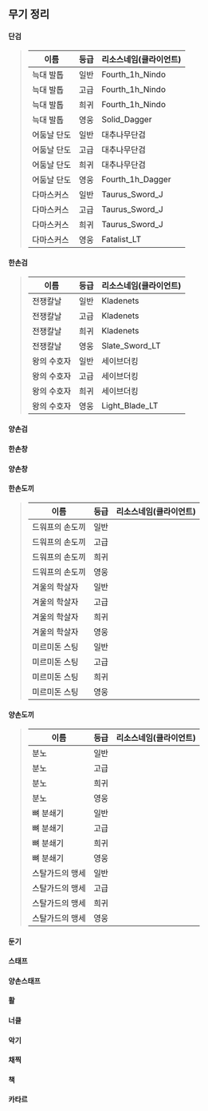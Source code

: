 ## 무기 정리

#### 단검
> | 이름 | 등급 | 리소스네임(클라이언트) |
> |---|---|---|
> | 늑대 발톱 | 일반 | Fourth_1h_Nindo |
> | 늑대 발톱 | 고급 | Fourth_1h_Nindo |
> | 늑대 발톱 | 희귀 | Fourth_1h_Nindo |
> | 늑대 발톱 | 영웅 | Solid_Dagger |
> | 어둠날 단도 | 일반 | 대추나무단검 |
> | 어둠날 단도 | 고급 | 대추나무단검 |
> | 어둠날 단도 | 희귀 | 대추나무단검 |
> | 어둠날 단도 | 영웅 | Fourth_1h_Dagger |
> | 다마스커스 | 일반 | Taurus_Sword_J |
> | 다마스커스 | 고급 | Taurus_Sword_J |
> | 다마스커스 | 희귀 | Taurus_Sword_J |
> | 다마스커스 | 영웅 | Fatalist_LT |
#### 한손검
> | 이름 | 등급 | 리소스네임(클라이언트) |
> |---|---|---|
> | 전쟁칼날 | 일반 | Kladenets |
> | 전쟁칼날 | 고급 | Kladenets |
> | 전쟁칼날 | 희귀 | Kladenets |
> | 전쟁칼날 | 영웅 | Slate_Sword_LT |
> | 왕의 수호자 | 일반 | 세이브더킹 |
> | 왕의 수호자 | 고급 | 세이브더킹 |
> | 왕의 수호자 | 희귀 | 세이브더킹 |
> | 왕의 수호자 | 영웅 | Light_Blade_LT |
#### 양손검
#### 한손창
#### 양손창
#### 한손도끼
> | 이름 | 등급 | 리소스네임(클라이언트) |
> |---|---|---|
> | 드워프의 손도끼 | 일반 |  |
> | 드워프의 손도끼 | 고급 |  |
> | 드워프의 손도끼 | 희귀 |  |
> | 드워프의 손도끼 | 영웅 |  |
> | 겨울의 학살자 | 일반 |  |
> | 겨울의 학살자 | 고급 |  |
> | 겨울의 학살자 | 희귀 |  |
> | 겨울의 학살자 | 영웅 |  |
> | 미르미돈 스팅 | 일반 |  |
> | 미르미돈 스팅 | 고급 |  |
> | 미르미돈 스팅 | 희귀 |  |
> | 미르미돈 스팅 | 영웅 |  |
#### 양손도끼
> | 이름 | 등급 | 리소스네임(클라이언트) |
> |---|---|---|
> | 분노 | 일반 |  |
> | 분노 | 고급 |  |
> | 분노 | 희귀 |  |
> | 분노 | 영웅 |  |
> | 뼈 분쇄기 | 일반 |  |
> | 뼈 분쇄기 | 고급 |  |
> | 뼈 분쇄기 | 희귀 |  |
> | 뼈 분쇄기 | 영웅 |  |
> | 스탈가드의 맹세 | 일반 |  |
> | 스탈가드의 맹세 | 고급 |  |
> | 스탈가드의 맹세 | 희귀 |  |
> | 스탈가드의 맹세 | 영웅 |  |
#### 둔기
#### 스태프
#### 양손스태프
#### 활
#### 너클
#### 악기
#### 채찍
#### 책
#### 카타르

